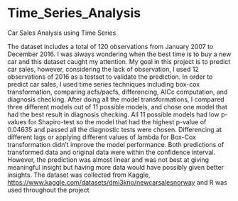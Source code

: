 # Time_Series_Analysis
Car Sales Analysis using Time Series

The dataset includes a total of 120 observations from January 2007 to December 2016. I was always wondering when the best time is to buy a new car and this dataset caught my attention. My goal in this project is
to predict car sales, however, considering the lack of observation, I used 12 observations of 2016 as a testset
to validate the prediction.
In order to predict car sales, I used time series techniques including box-cox transformation, comparing
acfs/pacfs, differencing, AICc computation, and diagnosis checking. After doing all the model transformations, I compared three different models out of 11 possible models, and chose one model that had the best
result in diagnosis checking. All 11 possible models had low p-values for Shapiro-test so the model that had
the highest p-value of 0.04635 and passed all the diagnostic tests were chosen. Differencing at different lags
or applying different values of lambda for Box-Cox transformation didn’t improve the model performance.
Both predictions of transformed data and original data were within the confidence interval. However, the
prediction was almost linear and was not best at giving meaningful insight but having more data would have
possibly given better insights.
The dataset was collected from Kaggle, https://www.kaggle.com/datasets/dmi3kno/newcarsalesnorway and
R was used throughout the project
